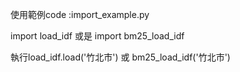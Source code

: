 使用範例code :import_example.py

import load_idf 或是 import bm25_load_idf

執行load_idf.load('竹北市') 或 bm25_load_idf('竹北市')